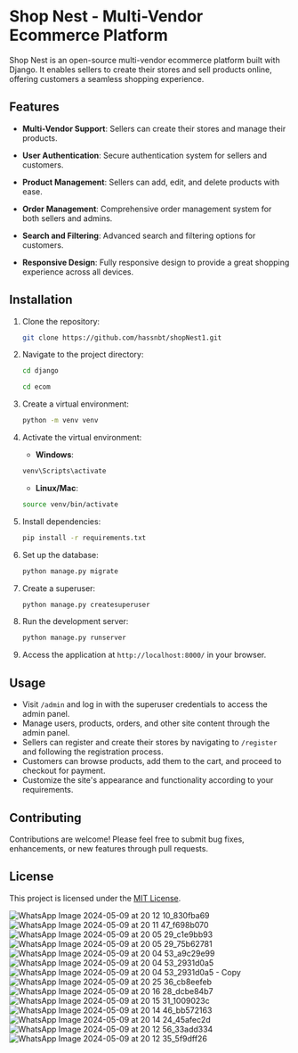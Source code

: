 # Shop Nest - Multi-Vendor Ecommerce Platform

Shop Nest is an open-source multi-vendor ecommerce platform built with Django. It enables sellers to create their stores and sell products online, offering customers a seamless shopping experience.

## Features

- **Multi-Vendor Support**: Sellers can create their stores and manage their products.
- **User Authentication**: Secure authentication system for sellers and customers.
- **Product Management**: Sellers can add, edit, and delete products with ease.
- **Order Management**: Comprehensive order management system for both sellers and admins.


- **Search and Filtering**: Advanced search and filtering options for customers.
- **Responsive Design**: Fully responsive design to provide a great shopping experience across all devices.

## Installation

1. Clone the repository:

    ```bash
    git clone https://github.com/hassnbt/shopNest1.git
    ```

2. Navigate to the project directory:

    ```bash
    cd django
    ```
    ```bash
    cd ecom
    ```

3. Create a virtual environment:

    ```bash
    python -m venv venv
    ```

4. Activate the virtual environment:

    - **Windows**:

    ```bash
    venv\Scripts\activate
    ```

    - **Linux/Mac**:

    ```bash
    source venv/bin/activate
    ```

5. Install dependencies:

    ```bash
    pip install -r requirements.txt
    ```

6. Set up the database:

    ```bash
    python manage.py migrate
    ```

7. Create a superuser:

    ```bash
    python manage.py createsuperuser
    ```

8. Run the development server:

    ```bash
    python manage.py runserver
    ```

9. Access the application at `http://localhost:8000/` in your browser.

## Usage

- Visit `/admin` and log in with the superuser credentials to access the admin panel.
- Manage users, products, orders, and other site content through the admin panel.
- Sellers can register and create their stores by navigating to `/register` and following the registration process.
- Customers can browse products, add them to the cart, and proceed to checkout for payment.
- Customize the site's appearance and functionality according to your requirements.

## Contributing

Contributions are welcome! Please feel free to submit bug fixes, enhancements, or new features through pull requests.

## License

This project is licensed under the [MIT License](LICENSE).



![WhatsApp Image 2024-05-09 at 20 12 10_830fba69](https://github.com/hassnbt/shopNest1/assets/140047996/017eba9c-90fe-4696-b36b-ff0a8df0e5f6)
![WhatsApp Image 2024-05-09 at 20 11 47_f698b070](https://github.com/hassnbt/shopNest1/assets/140047996/cfda6203-f763-4337-a4fe-85aa81b45741)
![WhatsApp Image 2024-05-09 at 20 05 29_c1e9bb93](https://github.com/hassnbt/shopNest1/assets/140047996/049cbe49-0b02-475b-bdb9-a6a58736daac)
![WhatsApp Image 2024-05-09 at 20 05 29_75b62781](https://github.com/hassnbt/shopNest1/assets/140047996/609fc0b7-d8e8-4614-bdab-f7728f19378f)
![WhatsApp Image 2024-05-09 at 20 04 53_a9c29e99](https://github.com/hassnbt/shopNest1/assets/140047996/6d81f431-9731-476d-bed2-d881d41f3e8a)
![WhatsApp Image 2024-05-09 at 20 04 53_2931d0a5](https://github.com/hassnbt/shopNest1/assets/140047996/ed299836-fe2a-4c86-b223-51477b502e35)
![WhatsApp Image 2024-05-09 at 20 04 53_2931d0a5 - Copy](https://github.com/hassnbt/shopNest1/assets/140047996/1c116dd6-5ceb-412e-b174-49e585cd67e9)
![WhatsApp Image 2024-05-09 at 20 25 36_cb8eefeb](https://github.com/hassnbt/shopNest1/assets/140047996/760d5eab-4c7b-4116-98ee-36aaac366e65)
![WhatsApp Image 2024-05-09 at 20 16 28_dcbe84b7](https://github.com/hassnbt/shopNest1/assets/140047996/cc261aac-166a-49a7-82d3-b20590734526)
![WhatsApp Image 2024-05-09 at 20 15 31_1009023c](https://github.com/hassnbt/shopNest1/assets/140047996/c1c794d1-010e-459f-acae-5ac3ecb94484)
![WhatsApp Image 2024-05-09 at 20 14 46_bb572163](https://github.com/hassnbt/shopNest1/assets/140047996/7ec70104-b176-493c-87fa-3ecfc586bf7c)
![WhatsApp Image 2024-05-09 at 20 14 24_45afec2d](https://github.com/hassnbt/shopNest1/assets/140047996/0599a3c4-87f2-4c20-b87d-c96a9333b078)
![WhatsApp Image 2024-05-09 at 20 12 56_33add334](https://github.com/hassnbt/shopNest1/assets/140047996/896fc0fb-c816-4654-aa19-9c593356aebd)
![WhatsApp Image 2024-05-09 at 20 12 35_5f9dff26](https://github.com/hassnbt/shopNest1/assets/140047996/e08737a7-79c3-488f-9edb-e724311f910d)
